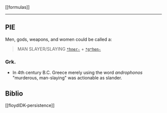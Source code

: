 [[formulas]]

---

## PIE 
Men, gods, weapons, and women could be called a:
> MAN SLAYER/SLAYING
> [`*hner-`](root-MAN.md) + [`*gʷhen-`](root-HIT-STRIKE.md)

### Grk.
- In 4th century B.C. Greece merely using the word *androphonos* "murderous, man-slaying" was actionable as slander.

## Biblio
[[floydIDK-persistence]]